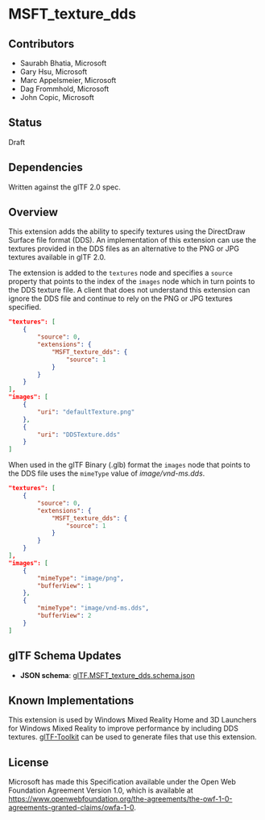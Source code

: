 # MSFT_texture_dds 

## Contributors

* Saurabh Bhatia, Microsoft
* Gary Hsu, Microsoft
* Marc Appelsmeier, Microsoft
* Dag Frommhold, Microsoft 
* John Copic, Microsoft 

## Status

Draft

## Dependencies

Written against the glTF 2.0 spec.

## Overview

This extension adds the ability to specify textures using the DirectDraw Surface file format (DDS). An implementation of this extension can use the textures provided in the DDS files as an alternative to the PNG or JPG textures available in glTF 2.0.

The extension is added to the `textures` node and specifies a `source` property that points to the index of the `images` node which in turn points to the DDS texture file. A client that does not understand this extension can ignore the DDS file and continue to rely on the PNG or JPG textures specified.

```json
"textures": [
    {
        "source": 0,
        "extensions": {
            "MSFT_texture_dds": {
                "source": 1
            }
        }
    }
],
"images": [
    {
        "uri": "defaultTexture.png"
    },
    {
        "uri": "DDSTexture.dds"
    }
]
```
When used in the glTF Binary (.glb) format the `images` node that points to the DDS file uses the `mimeType` value of *image/vnd-ms.dds*.

```json
"textures": [
    {
        "source": 0,
        "extensions": {
            "MSFT_texture_dds": {
                "source": 1
            }
        }
    }
],
"images": [
    {
        "mimeType": "image/png",
        "bufferView": 1
    },
    {
        "mimeType": "image/vnd-ms.dds",
        "bufferView": 2
    }
]
```

## glTF Schema Updates

* **JSON schema**: [glTF.MSFT_texture_dds.schema.json](schema/glTF.MSFT_texture_dds.schema.json)

## Known Implementations

This extension is used by Windows Mixed Reality Home and 3D Launchers for Windows Mixed Reality to improve performance by including DDS textures. [glTF-Toolkit](https://github.com/Microsoft/glTF-Toolkit) can be used to generate files that use this extension.

## License
Microsoft has made this Specification available under the Open Web Foundation Agreement Version 1.0, which is available at https://www.openwebfoundation.org/the-agreements/the-owf-1-0-agreements-granted-claims/owfa-1-0.
